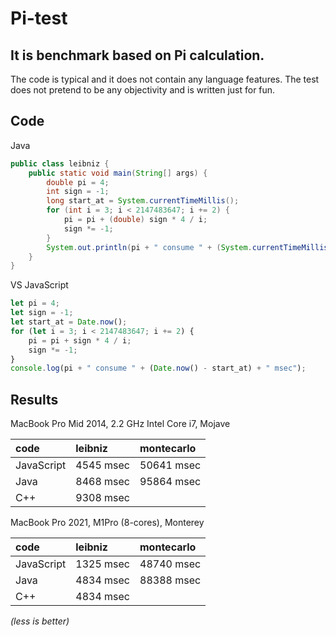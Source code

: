 # Pi-test

## It is benchmark based on Pi calculation.

The code is typical and it does not contain any language features. The test does not pretend to be any objectivity and is written just for fun.

## Code

Java
```java
public class leibniz {
    public static void main(String[] args) {
        double pi = 4;
        int sign = -1;
        long start_at = System.currentTimeMillis();
        for (int i = 3; i < 2147483647; i += 2) {
            pi = pi + (double) sign * 4 / i;
            sign *= -1;
        }
        System.out.println(pi + " consume " + (System.currentTimeMillis() - start_at) + " msec");
    }
}
```
VS JavaScript
```javascript
let pi = 4;
let sign = -1;
let start_at = Date.now();
for (let i = 3; i < 2147483647; i += 2) {
    pi = pi + sign * 4 / i;
    sign *= -1;
}
console.log(pi + " consume " + (Date.now() - start_at) + " msec");
```

## Results

MacBook Pro Mid 2014, 2.2 GHz Intel Core i7, Mojave

| code       | leibniz   | montecarlo |
|:-----------|:----------|:-----------|
| JavaScript | 4545 msec | 50641 msec |
| Java       | 8468 msec | 95864 msec |
| C++        | 9308 msec |            |

MacBook Pro 2021, M1Pro (8-cores), Monterey

| code       | leibniz   | montecarlo |
|:-----------|:----------|:-----------|
| JavaScript | 1325 msec | 48740 msec |
| Java       | 4834 msec | 88388 msec |
| C++        | 4834 msec |            |

_(less is better)_
